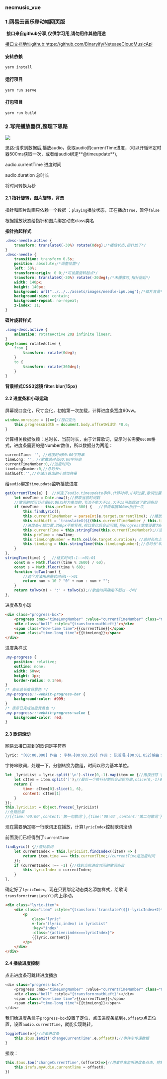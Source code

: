 ### necmusic_vue
### 1.网易云音乐移动端网页版
​	**接口来自github分享,仅供学习用,请勿用作其他用途**

[接口文档地址github:<https://github.com/Binaryify/NeteaseCloudMusicApi> ](https://github.com/Binaryify/NeteaseCloudMusicApi)

#### 安转依赖

```javascript
yarn install
```

#### 运行项目

```javascript
yarn run serve
```

#### 打包项目

```javascript
yarn run build
```

### 2.写完播放器页,整理下思路

<img src='http://n.lovebabyqi.cn/images/player.png'>

思路:请求到数据后,播放audio，获取audio的currentTime进度，(可以开循环定时器500ms获取一次，或者给audio绑定**@timeupdate**),

audio.currentTime 进度时间

audio.duration 总时长

将时间转换为秒

#### 2.1 指针旋转，图片旋转，背景

指针和图片动画只依赖一个数据 ：`playing`播放状态，正在播放`true`，暂停`false`

根据播放状态给指针和图片绑定动态class类名

**指针抬起样式**

```css
.desc-needle.active {
    transform: translateX(-30%) rotate(0deg);/*播放状态,指针放下*/
}
.desc-needle {
    transition: transform 0.5s;
    position: absolute;/*调整位置*/
    left: 50%;
    transform-origin: 0 0;/*可设置旋转起点*/
    transform: translateX(-30%) rotate(-20deg);/*未播放时,指针抬起*/
    width: 140px;
    height: 140px;
    background: url("../../../assets/images/needle-ip6.png");/*碟片背景*/
    background-size: contain;
    background-repeat: no-repeat;
    z-index: 11;
}
```

**碟片旋转样式**

```css
.song-desc.active {
    animation: rotateActive 20s infinite linear;
}
@keyframes rotateActive {
    from {
        transform: rotate(0deg);
    }
    to {
        transform: rotate(360deg);
    }
}
```

**背景样式CSS3滤镜 filter:blur(15px)**

#### 2.2 进度条和小球运动

屏幕视口变化，尺寸变化，初始第一次加载，计算进度条宽度60vw。

```javascript
window.onresize = ()=>{//视口变化
    this.progressWidth = document.body.offsetWidth *0.6;
}
```

计算相关数据依赖：总时长、当前时长，由于计算歌词，显示时长需要`00:00`格式，进度条需要的是Number数值，所以数据分为两组：

```javascript
currentTime: '', //进度时间00:00字符串
timeLong: '', //歌曲总时长00:00字符串
currentTimeNumber:0,//进度时间s
timeLongNumber:0,//总时长s
mathLeft:'',//存储计算出的小球位移量
```

给`audio`绑定`timeupdate`监听播放进度

```javascript
getCurrentTime(e) {  //绑定了audio.timeupdate事件,计算时间,小球位置,歌词位置
    let nowTime = Date.now();//获取当前时间戳
    //歌词的时间节点是00:00以秒为单位的,节流不能大于1s,大于1s可能跳过了歌词条目
    if (nowTime - this.preTime > 300) {   //节流每隔300ms执行一次
        this.findLyric();
        this.currentTimeNumber = parseInt(e.target.currentTime); //播放进度取整，s为单位
        this.mathLeft = `translateX(${(this.currentTimeNumber / this.timeLongNumber) * (this.progressWidth) + "px"})`;
        //进度条小球位置,250px不能写死,视口变化后会出问题,将progress宽度设置为60vw,挂载时计算一次60vw
        this.currentTime = this.stringTime(this.currentTimeNumber);//进度时间
        this.preTime = nowTime;
        this.timeLongNumber = Math.ceil(e.target.duration); //总时长向上取整s为单位
        this.timeLong = this.stringTime(this.timeLongNumber);//总时长'03:10'
    }
},
stringTime(time) {   //格式时间1:1-->01:01
    const m = Math.floor((time % 3600) / 60);
    const s = Math.floor(time % 60);
    function toTwo(num) {
        //这个方法用来格式时间1-->01
        return num < 10 ? "0" + num : num + "";
    }
    return toTwo(m) + ':' + toTwo(s);//歌曲时间确定不超过一小时
},
```



进度条及小球

```html
<div class="progress-box">
    <progress :max="timeLongNumber" :value="currentTimeNumber" class="my-progress"></progress>
    <div class="boll" :style="{transform:mathLeft}"></div>
    <span class="now-time time">{{currentTime}}</span>
    <span class="time-long time">{{timeLong}}</span>
</div>
```

进度条样式

```css
.my-progress {
    position: relative;
    outline: none;
    width: 60vw;
    height: 3px;
    border-radius: 0.1rem;
}
/* 表示总长度背景色 */
.my-progress::-webkit-progress-bar {
    background-color: #999;
}
/* 表示已完成进度背景色 */
.my-progress::-webkit-progress-value {
    background-color: red;
}
```

#### 2.3 歌词滚动

网易云接口拿到的歌词是字符串

```javascript
lyric: "[00:00.000] 作曲 : 李林↵[00:00.350] 作词 : 阮若珊↵[00:01.052]编曲：谭畅/陈麒元↵[00:01.203]制作人：蔡诚俊↵[00:01.334]Rap词：大宝Bles.P↵[00:05.033]↵[00:47.410]人人（那个）都说（哎）沂蒙山好↵[00:57.801]沂蒙（那个）山上（哎）好风光↵[01:08.153]青山（那个）绿水（哎）多好看↵[01:18.326]风吹（那个）草低（哎）见牛羊↵[01:30.329]听闻人们传说↵[01:31.582]沂蒙山的幅员辽阔↵[01:33.012]风光旖旎↵[01:34.046]任凭岁月蹉跎↵[01:35.562]青山绿水倒影英雄气魄↵[01:37.706]万担谷子堆满仓门↵[01:39.327]红色精神是承诺↵[01:40.692]哎人人都说它好↵[01:42.556]沂蒙心系四方↵[01:44.052]改革开放新的篇章↵[01:45.847]哎人人都说它好↵[01:47.758]沂蒙精神↵[01:48.637]我早已铭记心上↵[01:50.801]高梁（那个）红来（哎）稻花香↵[02:00.819]万担（那个）谷子（哎）堆满仓↵[02:30.657]人人（那个）都说（哎）沂蒙山好↵[02:40.712]沂蒙（那个）山上（哎）好风光↵[02:50.751]沂蒙（那个）山上（哎）好风光↵[03:14.674]↵[03:15.462]吉他:陈麒元↵[03:15.736]贝斯:陈麒元↵[03:16.086]录音：李雯蕙↵[03:16.367]录音室：悦晟音乐&和声录音棚↵[03:16.802]混音：江松松↵[03:17.121]混音室：北京九紫天诚录音室↵[03:20.076]↵[03:20.433]“回乡遇见美丽中国”↵[03:20.780]—2020春节网络传播行动↵[03:21.495]联合出品：中国青年报社↵[03:21.881]营销推广：北京智慧大狗文化传媒有限公司↵[03:22.239]制作出品：悦晟雷音（北京）文化传媒有限公司↵"
```

字符串歌词，处理一下，分割转换为数组，时间以秒为基本单位。

```javascript
let _lyricList = lyric.split('\n').slice(0,-1).map(item => {//用换行符 \n分割
    let cItem = item.split(']');//最后一个换行分割后会出现空串,slice(0,-1)去除最后一项再遍历
    return {
        time: cItem[0].slice(1, 6),
        content: cItem[1]
    }
});
this.lyricList = Object.freeze(_lyricList)
//处理结果
//[{time:'00:00',content:'第一句歌词'},{time:'00:03',content:'第二句歌词'}]
```

现在需要确定哪一行歌词正在播放，计算`lyricIndex`控制歌词滚动

前面我们已经得到了`currentTime`

```javascript
findLyric() {//查找歌词
    let currentIndex = this.lyricList.findIndex((item) => {
        return item.time === this.currentTime;//currentTime是进度时间
    });
    if (currentIndex !== -1) {//找到当前进度时间的歌词条目
        this.lyricIndex = currentIndex;
    }
},
```

确定好了`lyricIndex`，现在只要绑定动态类名添加样式，给歌词`transform:transLateY()`向上移动。

```html
<div class="lyric-item">
    <div class="item" :style="{transform:`translateY(${(-lyricIndex+2)*22+'px'})`}">
        <p
            class="lyric"
            v-for="(lyric,index) in lyricList"
            :key="index"
            :class="{active:index===lyricIndex}">
            {{lyric.content}}
        </p>
    </div>
</div>
```

#### 2.4 播放进度控制

点击进度条可跳转进度播放

```javascript
<div class="progress-box">
    <progress :max="timeLongNumber" :value="currentTimeNumber" class="my-progress"></progress>
    <div class="boll" :style="{transform:mathLeft}"></div>
    <span class="now-time time">{{currentTime}}</span>
    <span class="time-long time">{{timeLong}}</span>
</div>
```

我们给进度条盒子`progress-box`设置了定位，点击进度条拿到`e.offsetX`点击位置，设置`audio.currentTime`，就能实现跳转。

```javascript
toggleTime(e){//点击进度条
    this.$bus.$emit('changeCurrentTime',e.offsetX);//事件车传递数据
}
```

接收：

```javascript
this.$bus.$on('changeCurrentTime',(offsetX)=>{//用事件车监听进度条点击，控制播放进度
    this.$refs.myAudio.currentTime = offsetX;
})
```

